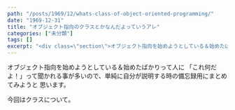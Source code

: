 ```yaml
---
path: "/posts/1969/12/whats-class-of-object-oriented-programming/"
date: "1969-12-31"
title: "オブジェクト指向のクラスとかなんだよっていうアレ"
categories: ["未分類"]
tags: []
excerpt: "<div class=\"section\">オブジェクト指向を始めようとしている＆始めたばかりって人に  「これ何だよ！」って聞かれる事が多いので、単純に自分が説明する時の備忘録用にまとめてみよう..."
---
```


<div class="section">オブジェクト指向を始めようとしている＆始めたばかりって人に  
「これ何だよ！」って聞かれる事が多いので、単純に自分が説明する時の備忘録用にまとめてみようと  
思います。  

今回はクラスについて。</div>